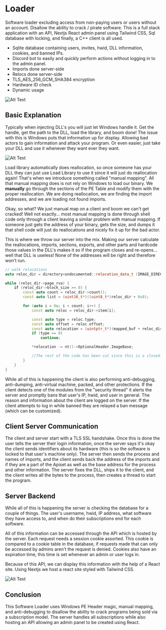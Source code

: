 # Loader

Software loader excluding access from non-paying users or users without an account. Disallow the ability to crack / pirate software. This is a full stack application with an API, Nextjs React admin panel using Tailwind CSS, Sql database with locking, and finally, a C++ client is all used.

- Sqlite database containing users, invites, hwid, DLL information, cookies, and banned IPs.
- Discord bot to easily and quickly perform actions without logging in to the admin panel.
- Imports done server-side
- Relocs done server-side
- TLS_AES_256_GCM_SHA384 encryption
- Hardware ID check
- Dynamic usage

![Alt Text](https://cdn.discordapp.com/attachments/1051656181099266049/1163453398683766844/f2yhwn.gif?ex=653fa16a&is=652d2c6a&hm=de7a933536b224bb898c458f87aed089914687f8b014439b421bd32a9389dfd0&)

## Basic Explanation

Typically when injecting DLL's you will just let Windows handle it. Get the handle, get the path to the DLL, load the library, and boom done! The issue with this is Windows puts that information up for display. Allowing bad actors to gain information and attack your program. Or even easier, just take your DLL and use it whenever they want ever they want.

![Alt Text](https://cdn.discordapp.com/attachments/1051656181099266049/1163455864104034354/image.png?ex=653fa3b5&is=652d2eb5&hm=b4f83686c9622aa92058b0863d1c645b93ebcb17e681065a2b43aa9b2a60e6b4&)

Load library automatically does reallocation, so once someone has your DLL they can just use Load Library to use it since it will just do reallocation again! That's when we introduce something called "manual mapping". All that manual mapping does is not rely on Windows to load our binary. We **manually** go through the sections of the PE Table and modify them with the proper reallocation. We are doing reallocation, we are finding the import addresses, and we are loading not found imports.

Okay, so what? We just manual map on a client and boom we can't get cracked! Well not exactly... most manual mapping is done through shell code only through a client leaving a similar problem with manual mapping. If someone just gets the address of your binary, gets the size, and dumps it that shell code will just do reallocations and nicely fix it up for the bad actor.

This is where we throw our server into the mix. Making our server calculate the reallocations, imports, sections, exports, and other parts and hardcode those values in the DLL's makes it so if the program closes and re-opens... well that DLL is useless! None of the addresses will be right and therefore won't run.

```cpp
// walk relocations
auto reloc_dir = directory<undocumented::relocation_data_t (IMAGE_DIRECTORY_ENTRY_BASERELOC);

while (reloc_dir->page_rva) {
    if (reloc_dir->block_size >= 8) {
        const auto count = reloc_dir->count();
        const auto list = (uint16_t*)((uint8_t*)reloc_dir + 0x8);

        for (auto i = 0u; i < count; i++) {
            const auto reloc = reloc_dir->item[i];

            const auto type = reloc.type;
            const auto offset = reloc.offset;
            const auto relocation = (uintptr_t*)(mapped_buf + reloc_dir->page_rva + offset);
            if (type == 0)
                continue;

            *relocation -= nt()->OptionalHeader.ImageBase;

            //The rest of the code has been cut since this is a closed-source application
        }
    }
}
```

While all of this is happening the client is also performing anti-debugging, anti-dumping, anti-virtual machine, packed, and other protections. If the client detects one of the modules from the "security thread" it alerts the server and promptly bans that user's IP, hwid, and user in general. The reason and information about the client are logged on the server. If the client attempts to log in while banned they are relayed a ban message (which can be customized).
## Client Server Communication

The client and server start with a TLS SSL handshake. Once this is done the user tells the server their login information, once the server says it's okay the client sends identifiers about its hardware (this is so the software is locked to that user's machine only). The server then sends the process and names of imports, and the client sends back the address of the imports and if they are a part of the Apiset as well as the base address for the process and other information. The server fixes the DLL, ships it to the client, and the client writes all the bytes to the process, then creates a thread to start the program.

## Server Backend

While all of this is happening the server is checking the database for a couple of things. The user's username, hwid, IP address, what software they have access to, and when do their subscriptions end for each software.

All of this information can be accessed through the API which is hosted by the server. Each request needs a session cookie assorted. This cookie is compared to a cookie table in the database, if requests made that can only be accessed by admins aren't the request is denied. Cookies also have an expiration time, this time is set whenever an admin or user logs in.

Because of this API, we can display this information with the help of a React site. Using Nextjs we host a react site styled with Tailwind CSS.

![Alt Text](https://cdn.discordapp.com/attachments/1051656181099266049/1163464727586947142/12lhid_1.gif?ex=653fabf7&is=652d36f7&hm=ad358c9bbf4be91c4eabd539570ca227aef1cb122f797c621401360cbf61f803&)

## Conclusion

This Software Loader uses Windows PE Header magic, manual mapping, and anti-debugging to disallow the ability to crack programs being sold via a subscription model. The server handles all subscriptions while also hosting an API allowing an admin panel to be created using React.



